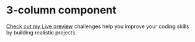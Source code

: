 # 3-column component

[Check out my Live preview](https://alexajoerin.github.io/3-column-component/) challenges help you improve your coding skills by building realistic projects.
